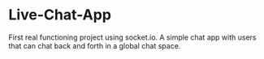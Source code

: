 # Live-Chat-App
First real functioning project using socket.io.  A simple chat app with users that can chat back and forth in a global chat space.
